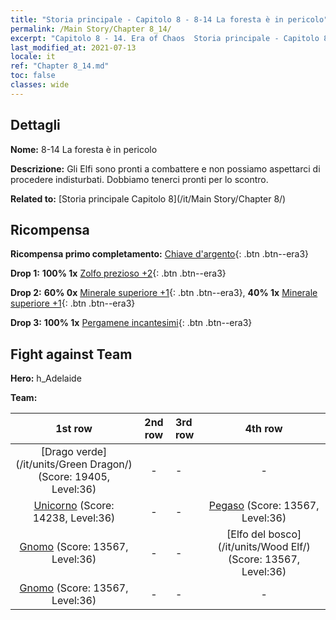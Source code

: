 ```yaml
---
title: "Storia principale - Capitolo 8 - 8-14 La foresta è in pericolo"
permalink: /Main Story/Chapter 8_14/
excerpt: "Capitolo 8 - 14. Era of Chaos  Storia principale - Capitolo 8_14. 8-14 La foresta è in pericolo"
last_modified_at: 2021-07-13
locale: it
ref: "Chapter 8_14.md"
toc: false
classes: wide
---
```


## Dettagli

 **Nome:** 8-14 La foresta è in pericolo

 **Descrizione:** Gli Elfi sono pronti a combattere e non possiamo aspettarci di procedere indisturbati. Dobbiamo tenerci pronti per lo scontro.

 **Related to:** [Storia principale Capitolo 8](/it/Main Story/Chapter 8/)

## Ricompensa

 **Ricompensa primo completamento:** [Chiave d'argento](/ItemsIT/con_693/){: .btn .btn--era3}

 **Drop 1:** **100% 1x** [Zolfo prezioso +2](/ItemsIT/mat_29/){: .btn .btn--era3}

 **Drop 2:** **60% 0x** [Minerale superiore +1](/ItemsIT/mat_19/){: .btn .btn--era3}, **40% 1x** [Minerale superiore +1](/ItemsIT/mat_19/){: .btn .btn--era3}

 **Drop 3:** **100% 1x** [Pergamene incantesimi](/ItemsIT/con_694/){: .btn .btn--era3}


## Fight against Team
 **Hero:** h_Adelaide

 **Team:**


  | 1st row | 2nd row | 3rd row | 4th row |
  |:----:|:----:|:----|:----:|
  | [Drago verde](/it/units/Green Dragon/) (Score: 19405, Level:36)  | - | - | - |
  | [Unicorno](/it/units/Unicorn/) (Score: 14238, Level:36)  | - | - | [Pegaso](/it/units/Pegasus/) (Score: 13567, Level:36)  |
  | [Gnomo](/it/units/Dwarf/) (Score: 13567, Level:36)  | - | - | [Elfo del bosco](/it/units/Wood Elf/) (Score: 13567, Level:36)  |
  | [Gnomo](/it/units/Dwarf/) (Score: 13567, Level:36)  | - | - | - |


